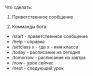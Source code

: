 Что сделать:

1. Приветственное сообщение

2. Комманды бота:
  - /start - приветственное сообщение
  - /help - справка
  - /setclass x - где x - имя класса
  - /today - расписание на сегодня
  - /tomorrow - расписание на завтра
  - /now - урок сейчас
  - /next - следующий урок


